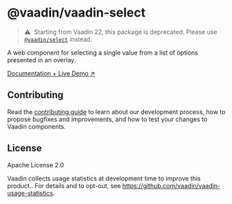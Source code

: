 # @vaadin/vaadin-select

> ⚠️&nbsp; Starting from Vaadin 22, this package is deprecated.
> Please use [`@vaadin/select`](https://www.npmjs.com/package/@vaadin/select) instead.

A web component for selecting a single value from a list of options presented in an overlay.

[Documentation + Live Demo ↗](https://vaadin.com/docs/latest/components/select)

## Contributing

Read the [contributing guide](https://vaadin.com/docs/latest/contributing/overview) to learn about our development process, how to propose bugfixes and improvements, and how to test your changes to Vaadin components.

## License

Apache License 2.0

Vaadin collects usage statistics at development time to improve this product..
For details and to opt-out, see https://github.com/vaadin/vaadin-usage-statistics.
